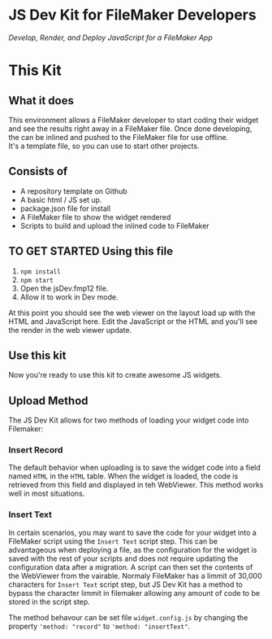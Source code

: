 # JS Dev Kit for FileMaker Developers

*Develop, Render, and Deploy JavaScript for a FileMaker App*

# This Kit
## What it does
This environment allows a FileMaker developer to start coding their widget and see the results right away in a FileMaker file. Once done developing, the can be inlined and pushed to the FileMaker file for use offline.
<br/>
It's a template file, so you can use to start other projects.
## Consists of
- A repository template on Github
- A basic html / JS set up.
- package.json file for install
- A FileMaker file to show the widget rendered
- Scripts to build and upload the inlined code to FileMaker
## TO GET STARTED Using this file
1. `npm install`
2. `npm start`
3. Open the jsDev.fmp12 file.
4. Allow it to work in Dev mode.

At this point you should see the web viewer on the layout load up with the HTML and JavaScript here. Edit the JavaScript or the HTML and you'll see the render in the web viewer update.

## Use this kit
Now you're ready to use this kit to create awesome JS widgets.

## Upload Method
The JS Dev Kit allows for two methods of loading your widget code into Filemaker:

### Insert Record
The default behavior when uploading is to save the widget code into a field named `HTML` in the `HTML` table. When the widget is loaded, the code is retrieved from this field and displayed in teh WebViewer. This method works well in most situations.

### Insert Text
In certain scenarios, you may want to save the code for your widget into a FileMaker script using the `Insert Text` script step. This can be advantageous when deploying a file, as the configuration for the widget is saved with the rest of your scripts and does not require updating the configuration data after a migration. A script can then set the contents of the WebViewer from the vairable. Normaly FileMaker has a limmit of 30,000 characters for `Insert Text` script step, but JS Dev Kit has a method to bypass the character limmit in filemaker allowing any amount of code to be stored in the script step. 


The method behavour can be set file `widget.config.js` by changing the property `'method: "record"` to `'method: "insertText"`.